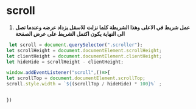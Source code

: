# scroll

1) **عمل شريط في الاعلى وهذا الشريطة كلما نزلت للاسقل يزداد عرضه وعندما تصل الى النهاية يكون اكتمل الشريط على عرض الصفحة**



```javascript
 let scroll = document.querySelector(".scroller");
let scrollHeight = document.documentElement.scrollHeight;
let clientHeight = document.documentElement.clientHeight;
let hideHide = scrollHeight - clientHeight;

window.addEventListener("scroll",()=>{
let scrollTop = document.documentElement.scrollTop;
scroll.style.width = `${(scrollTop / hideHide) * 100}%` ;


})
```
